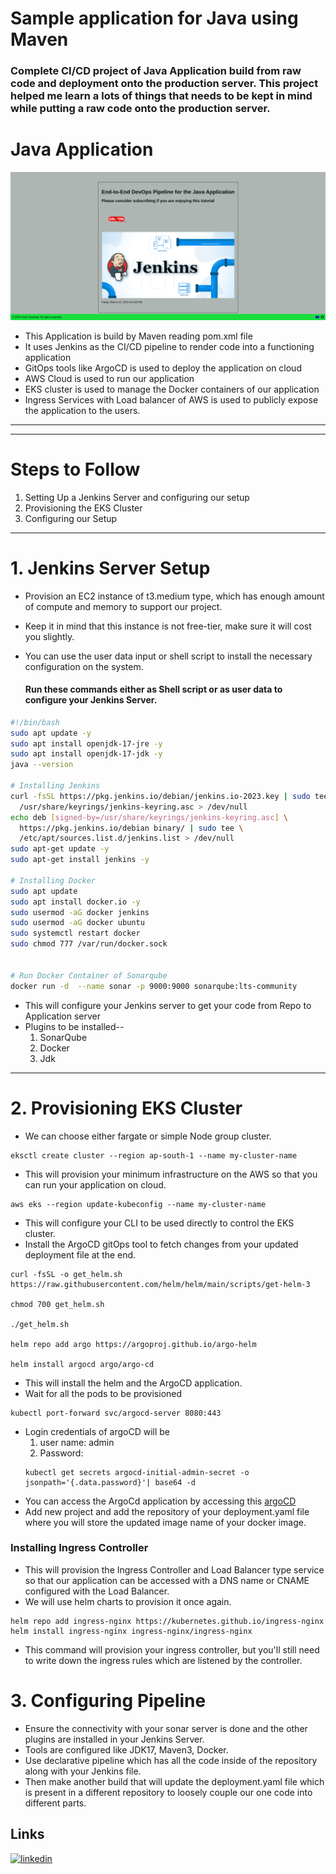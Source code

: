 # Sample application for Java using Maven
### Complete CI/CD project of Java Application build from raw code and deployment onto the production server. This project helped me learn a lots of things that needs to be kept in mind while putting a raw code onto the production server.
# Java Application
![alt text](javaApp.png)

- This Application is build by Maven reading pom.xml file
- It uses Jenkins as the CI/CD pipeline to render code into a functioning application
- GitOps tools like ArgoCD is used to deploy the application on cloud
- AWS Cloud is used to run our application
- EKS cluster is used to manage the Docker containers of our application
- Ingress Services with Load balancer of AWS is used to publicly expose the application to the users.


---
---

# Steps to Follow
1.  Setting Up a Jenkins Server and configuring our setup
2.  Provisioning the EKS Cluster 
3. Configuring our Setup
---
# 1. Jenkins Server Setup
- Provision an EC2 instance of t3.medium type, which has enough amount of compute and memory to support our project. 
- Keep it in mind that this instance is not free-tier, make sure it will cost you slightly.
-  You can use the user data input or shell script to install the necessary configuration on the system.


   #### Run these commands either as Shell script or as user data to configure your Jenkins Server.
```bash
#!/bin/bash
sudo apt update -y
sudo apt install openjdk-17-jre -y
sudo apt install openjdk-17-jdk -y
java --version

# Installing Jenkins
curl -fsSL https://pkg.jenkins.io/debian/jenkins.io-2023.key | sudo tee \
  /usr/share/keyrings/jenkins-keyring.asc > /dev/null
echo deb [signed-by=/usr/share/keyrings/jenkins-keyring.asc] \
  https://pkg.jenkins.io/debian binary/ | sudo tee \
  /etc/apt/sources.list.d/jenkins.list > /dev/null
sudo apt-get update -y
sudo apt-get install jenkins -y

# Installing Docker 
sudo apt update
sudo apt install docker.io -y
sudo usermod -aG docker jenkins
sudo usermod -aG docker ubuntu
sudo systemctl restart docker
sudo chmod 777 /var/run/docker.sock


# Run Docker Container of Sonarqube
docker run -d  --name sonar -p 9000:9000 sonarqube:lts-community
```
- This will configure your Jenkins server to get your code from Repo to Application server
- Plugins to be installed--
    1. SonarQube
    2. Docker
    3. Jdk
---


# 2. Provisioning EKS Cluster
- We can choose either fargate or simple Node group cluster.
```
eksctl create cluster --region ap-south-1 --name my-cluster-name
```
- This will provision your minimum infrastructure on the AWS so that you can run your application on cloud.
```
aws eks --region update-kubeconfig --name my-cluster-name
```
- This will configure your CLI to be used directly to control the EKS cluster.
- Install the ArgoCD gitOps tool to fetch changes from your updated deployment file at the end.
```
curl -fsSL -o get_helm.sh https://raw.githubusercontent.com/helm/helm/main/scripts/get-helm-3

chmod 700 get_helm.sh

./get_helm.sh

helm repo add argo https://argoproj.github.io/argo-helm

helm install argocd argo/argo-cd
```
- This will install the helm and the ArgoCD application.
- Wait for all the pods to be provisioned

```
kubectl port-forward svc/argocd-server 8080:443
```
- Login credentials of argoCD will be
    1. user name: admin
    2. Password: 
    ```
    kubectl get secrets argocd-initial-admin-secret -o jsonpath='{.data.password}'| base64 -d    
    ```
- You can access the ArgoCd application by accessing this [argoCD](http://localhost:8080)
- Add new project and add the repository of your deployment.yaml file where you will store the updated image name of your docker image.

### Installing Ingress Controller 
- This will provision the Ingress Controller and Load Balancer type service so that our application can be accessed with a DNS name or CNAME configured with the Load Balancer.
- We will use helm charts to provision it once again.
```
helm repo add ingress-nginx https://kubernetes.github.io/ingress-nginx
helm install ingress-nginx ingress-nginx/ingress-nginx
```
- This command will provision your ingress controller, but you'll still need to write down the ingress rules which are listened by the controller.


# 3. Configuring Pipeline
- Ensure the connectivity with your sonar server is done and the other plugins are installed in your Jenkins Server.
- Tools are configured like JDK17, Maven3, Docker.
- Use declarative pipeline which has all the code inside of the repository along with your Jenkins file.
- Then make another build that will update the deployment.yaml file which is present in a different repository to loosely couple our one code into different parts.




## Links
[![linkedin](https://img.shields.io/badge/linkedin-0A66C2?style=for-the-badge&logo=linkedin&logoColor=white)](https://www.linkedin.com/in/vishv-deshwal-2a57a0227/)